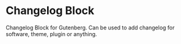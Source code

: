 # Changelog Block

Changelog Block for Gutenberg. Can be used to add changelog for software, theme, plugin or anything.
